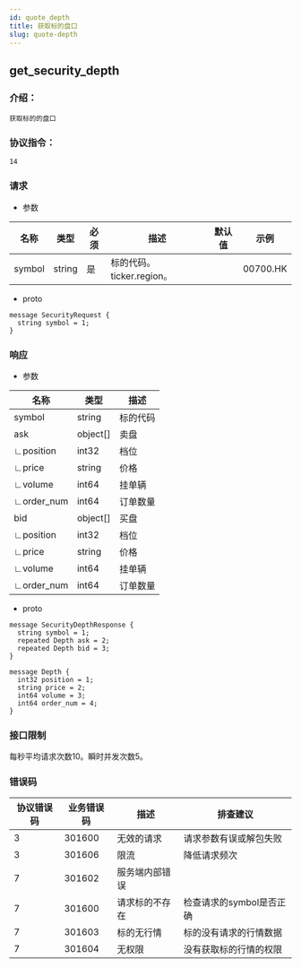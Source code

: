 ```yaml
---
id: quote_depth
title: 获取标的盘口
slug: quote-depth
---
```


## get_security_depth

### 介绍：
    获取标的的盘口
### 协议指令：
    14
### 请求
* 参数

| 名称 | 类型   | 必须  | 描述      |  默认值  |  示例   |
|-------|-------|-----|---------|-----|----|
| symbol | string   | 是  | 标的代码。ticker.region。  | | 00700.HK|

* proto
```
message SecurityRequest {
  string symbol = 1;
}
```
### 响应
* 参数

| 名称 | 类型   | 描述  | 
|-------|-------|-----|
|symbol|string|标的代码|
|ask|object[]|卖盘|
|∟position|int32|档位|
|∟price|string|价格|
|∟volume|int64|挂单辆|
|∟order_num|int64|订单数量|
|bid|object[]|买盘|
|∟position|int32|档位|
|∟price|string|价格|
|∟volume|int64|挂单辆|
|∟order_num|int64|订单数量|

* proto
```
message SecurityDepthResponse {
  string symbol = 1;
  repeated Depth ask = 2;
  repeated Depth bid = 3;
}

message Depth {
  int32 position = 1;
  string price = 2;
  int64 volume = 3;
  int64 order_num = 4;
}
```
### 接口限制
每秒平均请求次数10。瞬时并发次数5。

### 错误码

| 协议错误码 | 业务错误码   | 描述  | 排查建议|
|-------|-------|-----|----|
|3 | 301600| 无效的请求|请求参数有误或解包失败|
|3 | 301606| 限流|降低请求频次|
|7 | 301602| 服务端内部错误||
|7 | 301600| 请求标的不存在|检查请求的symbol是否正确|
|7 | 301603| 标的无行情|标的没有请求的行情数据|
|7 | 301604| 无权限|没有获取标的行情的权限|


